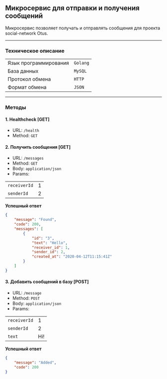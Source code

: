 ## Микросервис для отправки и получения сообщений

Микросервис позволяет получать и отправлять сообщения для проекта social-network Otus.

- - -

### Техническое описание

|||
|-----------------------|---------------------|
| Язык программирования | `Golang`            |
| База данных           | `MySQL`             |
| Протокол обмена       | `HTTP`              |
| Формат обмена         | `JSON`              |

- - -

### Методы

#### 1. Healthcheck [GET]

- URL:    `/health`
- Method: `GET`

#### 2. Получить сообщения [GET]

+ URL:        `/messages`
+ Method:     `GET`
+ Body:       `application/json`
+ Params:

|||
|--------------|--------|
|`receiverId`  | 1      |
|`senderId`    | 2      |

**Успешный ответ**
```json
{
    "message": "Found",
    "code": 200,
    "messages": [
        {
            "id": "3",
            "text": "Hello",
            "receiver_id": 1,
            "sender_id": 2,
            "created_at": "2020-04-12T11:15:41Z"
        }
    ]
}
```

#### 3. Добавить сообщений в базу [POST]

+ URL:        `/message`
+ Method:     `POST`
+ Body:       `application/json`
+ Params:

|||
|--------------|--------|
|`receiverId`  | 1      |
|`senderId`    | 2      |
|`text`        | Hi!    |

**Успешный ответ**
```json
{
    "message": "Added",
    "code": 200
}
```
